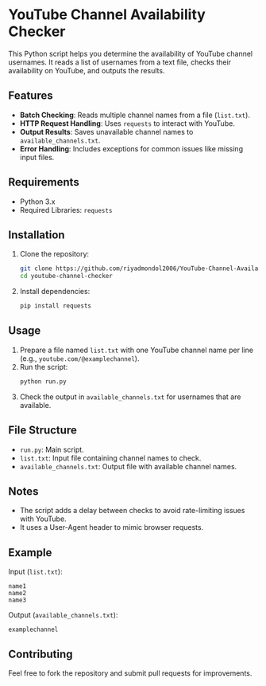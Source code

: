 # YouTube Channel Availability Checker

This Python script helps you determine the availability of YouTube channel usernames. It reads a list of usernames from a text file, checks their availability on YouTube, and outputs the results.

## Features

- **Batch Checking**: Reads multiple channel names from a file (`list.txt`).
- **HTTP Request Handling**: Uses `requests` to interact with YouTube.
- **Output Results**: Saves unavailable channel names to `available_channels.txt`.
- **Error Handling**: Includes exceptions for common issues like missing input files.

## Requirements

- Python 3.x
- Required Libraries: `requests`

## Installation

1. Clone the repository:
   ```bash
   git clone https://github.com/riyadmondol2006/YouTube-Channel-Availability-Checker.git
   cd youtube-channel-checker
   ```

2. Install dependencies:
   ```bash
   pip install requests
   ```

## Usage

1. Prepare a file named `list.txt` with one YouTube channel name per line (e.g., `youtube.com/@examplechannel`).
2. Run the script:
   ```bash
   python run.py
   ```
3. Check the output in `available_channels.txt` for usernames that are available.

## File Structure

- `run.py`: Main script.
- `list.txt`: Input file containing channel names to check.
- `available_channels.txt`: Output file with available channel names.

## Notes

- The script adds a delay between checks to avoid rate-limiting issues with YouTube.
- It uses a User-Agent header to mimic browser requests.

## Example

Input (`list.txt`):
```
name1
name2
name3
```

Output (`available_channels.txt`):
```
examplechannel
```

## Contributing

Feel free to fork the repository and submit pull requests for improvements.

